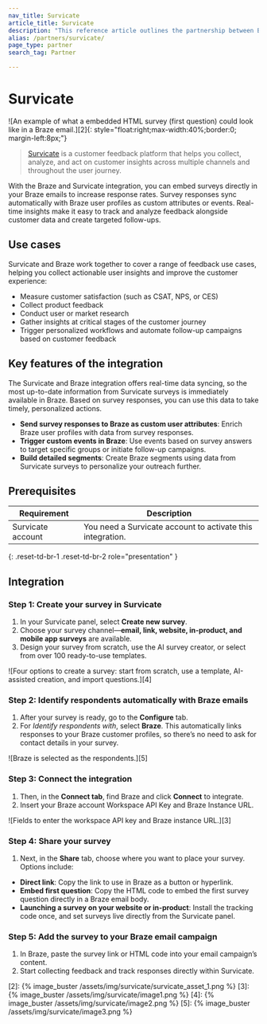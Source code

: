 ```yaml
---
nav_title: Survicate
article_title: Survicate
description: "This reference article outlines the partnership between Braze and Survicate, a customer feedback platform that helps you collect, analyze, and act on customer insights across multiple channels and throughout the user journey."
alias: /partners/survicate/
page_type: partner
search_tag: Partner

---
```


# Survicate

![An example of what a embedded HTML survey (first question) could look like in a Braze email.][2]{: style="float:right;max-width:40%;border:0; margin-left:8px;"}

> [Survicate][1] is a customer feedback platform that helps you collect, analyze, and act on customer insights across multiple channels and throughout the user journey.  

With the Braze and Survicate integration, you can embed surveys directly in your Braze emails to increase response rates. Survey responses sync automatically with Braze user profiles as custom attributes or events. Real-time insights make it easy to track and analyze feedback alongside customer data and create targeted follow-ups.

## Use cases

Survicate and Braze work together to cover a range of feedback use cases, helping you collect actionable user insights and improve the customer experience:

- Measure customer satisfaction (such as CSAT, NPS, or CES)
- Collect product feedback
- Conduct user or market research
- Gather insights at critical stages of the customer journey
- Trigger personalized workflows and automate follow-up campaigns based on customer feedback

## Key features of the integration

The Survicate and Braze integration offers real-time data syncing, so the most up-to-date information from Survicate surveys is immediately available in Braze. Based on survey responses, you can use this data to take timely, personalized actions.

- **Send survey responses to Braze as custom user attributes**: Enrich Braze user profiles with data from survey responses.
- **Trigger custom events in Braze**: Use events based on survey answers to target specific groups or initiate follow-up campaigns.
- **Build detailed segments**: Create Braze segments using data from Survicate surveys to personalize your outreach further.

## Prerequisites

| Requirement | Description |
| ----------- | ----------- |
| Survicate account | You need a Survicate account to activate this integration. |
{: .reset-td-br-1 .reset-td-br-2 role="presentation" }

## Integration

### Step 1: Create your survey in Survicate

1. In your Survicate panel, select **Create new survey**.
2. Choose your survey channel—**email, link, website, in-product, and mobile app surveys** are available. 
3. Design your survey from scratch, use the AI survey creator, or select from over 100 ready-to-use templates.

![Four options to create a survey: start from scratch, use a template, AI-assisted creation, and import questions.][4]

### Step 2: Identify respondents automatically with Braze emails

1. After your survey is ready, go to the **Configure** tab.
2. For *Identify respondents with*, select **Braze**. This automatically links responses to your Braze customer profiles, so there’s no need to ask for contact details in your survey.

![Braze is selected as the respondents.][5]

### Step 3: Connect the integration

1. Then, in the **Connect tab**, find Braze and click **Connect** to integrate. 
2. Insert your Braze account Workspace API Key and Braze Instance URL.

![Fields to enter the workspace API key and Braze instance URL.][3]

### Step 4: Share your survey

1. Next, in the **Share** tab, choose where you want to place your survey. Options include:
- **Direct link**: Copy the link to use in Braze as a button or hyperlink.
- **Embed first question**: Copy the HTML code to embed the first survey question directly in a Braze email body.
- **Launching a survey on your website or in-product**: Install the tracking code once, and set surveys live directly from the Survicate panel.

### Step 5: Add the survey to your Braze email campaign

1. In Braze, paste the survey link or HTML code into your email campaign’s content.
2. Start collecting feedback and track responses directly within Survicate.


[1]: https://survicate.com/integrations/braze-survey/?utm_source=braze&utm_medium=integrations&utm_campaign=helpcenter
[2]:  {% image_buster /assets/img/survicate/survicate_asset_1.png %}
[3]:  {% image_buster /assets/img/survicate/image1.png %}
[4]:  {% image_buster /assets/img/survicate/image2.png %}
[5]:  {% image_buster /assets/img/survicate/image3.png %}
